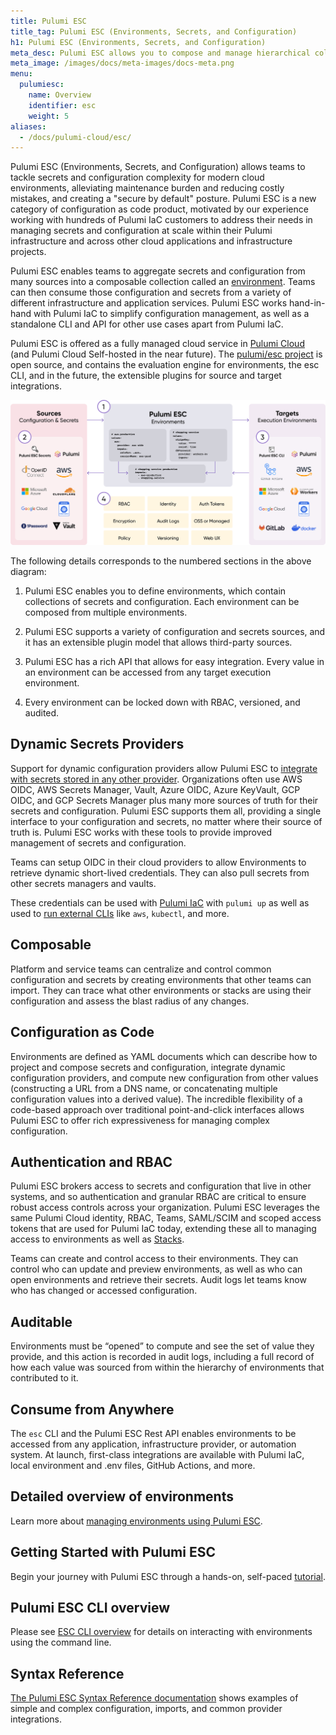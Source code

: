 ```yaml
---
title: Pulumi ESC
title_tag: Pulumi ESC (Environments, Secrets, and Configuration)
h1: Pulumi ESC (Environments, Secrets, and Configuration)
meta_desc: Pulumi ESC allows you to compose and manage hierarchical collections of configuration and secrets and consume them in various ways.
meta_image: /images/docs/meta-images/docs-meta.png
menu:
  pulumiesc:
    name: Overview
    identifier: esc
    weight: 5
aliases:
  - /docs/pulumi-cloud/esc/
---
```


Pulumi ESC (Environments, Secrets, and Configuration) allows teams to tackle secrets and configuration complexity for modern cloud environments, alleviating maintenance burden and reducing costly mistakes, and creating a "secure by default" posture. Pulumi ESC is a new category of configuration as code product, motivated by our experience working with hundreds of Pulumi IaC customers to address their needs in managing secrets and configuration at scale within their Pulumi infrastructure and across other cloud applications and infrastructure projects.

Pulumi ESC enables teams to aggregate secrets and configuration from many sources into a composable collection called an [environment](/docs/concepts/environments/). Teams can then consume those configuration and secrets from a variety of different infrastructure and application services.  Pulumi ESC works hand-in-hand with Pulumi IaC to simplify configuration management, as well as a standalone CLI and API for other use cases apart from Pulumi IaC.

Pulumi ESC is offered as a fully managed cloud service in [Pulumi Cloud](/docs/pulumi-cloud/) (and Pulumi Cloud Self-hosted in the near future). The [pulumi/esc project](https://github.com/pulumi/esc) is open source, and contains the evaluation engine for environments, the esc CLI, and in the future, the extensible plugins for source and target integrations.

![Pulumi ESC ecosystem](img/pulumi_esc.png)

The following details corresponds to the numbered sections in the above diagram:

1. Pulumi ESC enables you to define environments, which contain collections of secrets and configuration. Each environment can be composed from multiple environments.

2. Pulumi ESC supports a variety of configuration and secrets sources, and it has an extensible plugin model that allows third-party sources.

3. Pulumi ESC has a rich API that allows for easy integration. Every value in an environment can be accessed from any target execution environment.

4. Every environment can be locked down with RBAC, versioned, and audited.

## Dynamic Secrets Providers

Support for dynamic configuration providers allow Pulumi ESC to [integrate with secrets stored in any other provider](/docs/esc/providers/).  Organizations often use AWS OIDC, AWS Secrets Manager, Vault, Azure OIDC, Azure KeyVault, GCP OIDC, and GCP Secrets Manager plus many more sources of truth for their secrets and configuration.  Pulumi ESC supports them all, providing a single interface to your configuration and secrets, no matter where their source of truth is.  Pulumi ESC works with these tools to provide improved management of secrets and configuration.

Teams can setup OIDC in their cloud providers to allow Environments to retrieve dynamic short-lived credentials. They can also pull secrets from other secrets managers and vaults.

These credentials can be used with [Pulumi IaC](/docs/pulumi-cloud/esc/environments/#using-with-pulumi-iac) with `pulumi up` as well as used to [run external CLIs](/docs/pulumi-cloud/esc/environments/#running-third-party-commands-using-pulumi-esc-secrets-and-config) like `aws`, `kubectl`, and more.

## Composable

Platform and service teams can centralize and control common configuration and secrets by creating environments that other teams can import. They can trace what other environments or stacks are using their configuration and assess the blast radius of any changes.

## Configuration as Code

Environments are defined as YAML documents which can describe how to project and compose secrets and configuration, integrate dynamic configuration providers, and compute new configuration from other values (constructing a URL from a DNS name, or concatenating multiple configuration values into a derived value).  The incredible flexibility of a code-based approach over traditional point-and-click interfaces allows Pulumi ESC to offer rich expressiveness for managing complex configuration.

## Authentication and RBAC

Pulumi ESC brokers access to secrets and configuration that live in other systems, and so authentication and granular RBAC are critical to ensure robust access controls across your organization. Pulumi ESC leverages the same Pulumi Cloud identity, RBAC, Teams, SAML/SCIM and scoped access tokens that are used for Pulumi IaC today, extending these all to managing access to environments as well as [Stacks](/docs/concepts/stack/).

Teams can create and control access to their environments. They can control who can update and preview environments, as well as who can open environments and retrieve their secrets. Audit logs let teams know who has changed or accessed configuration.

## Auditable

Environments must be “opened” to compute and see the set of value they provide, and this action is recorded in audit logs, including a full record of how each value was sourced from within the hierarchy of environments that contributed to it.

## Consume from Anywhere

The `esc` CLI and the Pulumi ESC Rest API enables environments to be accessed from any application, infrastructure provider, or automation system.  At launch, first-class integrations are available with Pulumi IaC, local environment and .env files, GitHub Actions, and more.

## Detailed overview of environments

Learn more about [managing environments using Pulumi ESC](/docs/pulumi-cloud/esc/environments/).

## Getting Started with Pulumi ESC

Begin your journey with Pulumi ESC through a hands-on, self-paced [tutorial](/docs/pulumi-cloud/esc/get-started/).

## Pulumi ESC CLI overview

Please see [ESC CLI overview](/docs/esc-cli/) for details on interacting with environments using the command line.

## Syntax Reference

[The Pulumi ESC Syntax Reference documentation](reference/) shows examples of simple and complex configuration, imports, and common provider integrations.
